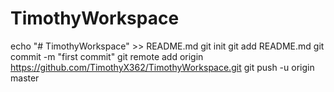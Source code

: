 # TimothyWorkspace
echo "# TimothyWorkspace" >> README.md
git init
git add README.md
git commit -m "first commit"
git remote add origin https://github.com/TimothyX362/TimothyWorkspace.git
git push -u origin master

